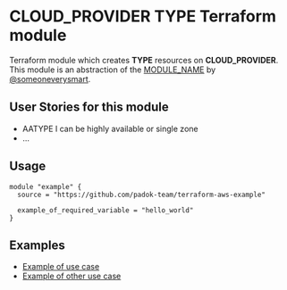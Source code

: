 # CLOUD_PROVIDER TYPE Terraform module

Terraform module which creates **TYPE** resources on **CLOUD_PROVIDER**. This module is an abstraction of the [MODULE_NAME](https://github.com/a_great_module) by [@someoneverysmart](https://github.com/someoneverysmart).

## User Stories for this module

- AATYPE I can be highly available or single zone
- ...

## Usage

```hcl
module "example" {
  source = "https://github.com/padok-team/terraform-aws-example"

  example_of_required_variable = "hello_world"
}
```

## Examples

- [Example of use case](examples/example_of_use_case/main.tf)
- [Example of other use case](examples/example_of_other_use_case/main.tf)

<!-- BEGIN_TF_DOCS -->
<!-- END_TF_DOCS -->
